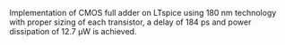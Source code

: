 Implementation of CMOS full adder on LTspice using 180 nm technology
with proper sizing of each transistor, a delay of 184 ps and power dissipation of 12.7 μW is achieved.
